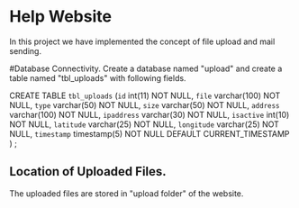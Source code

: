 # Help Website
In this project we have implemented the concept of file upload and mail sending.




#Database Connectivity.
Create a database named "upload" and create a table named "tbl_uploads" with following fields.

CREATE TABLE `tbl_uploads` (`id` int(11) NOT NULL,
  `file` varchar(100) NOT NULL,
  `type` varchar(50) NOT NULL,
  `size` varchar(50) NOT NULL,
  `address` varchar(100) NOT NULL,
  `ipaddress` varchar(30) NOT NULL,
  `isactive` int(10) NOT NULL,
  `latitude` varchar(25) NOT NULL,
  `longitude` varchar(25) NOT NULL,
  `timestamp` timestamp(5) NOT NULL DEFAULT CURRENT_TIMESTAMP
) ;


## Location of Uploaded Files.

The uploaded files are stored in "upload folder" of the website.

